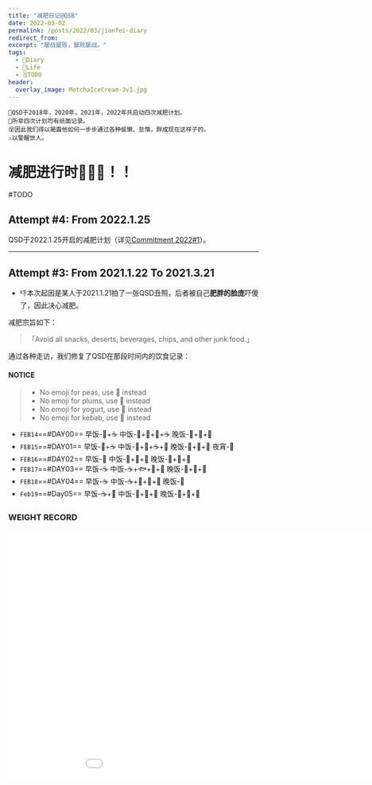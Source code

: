 ```yaml
---
title: "减肥日记@QSB"
date: 2022-03-02
permalink: /posts/2022/03/jianfei-diary
redirect_from: 
excerpt: "屡战屡败，屡败屡战。"
tags:
  - 📘Diary
  - 🍜Life
  - 🗒TODO
header:
  overlay_image: MotchaIceCream-3v1.jpg
---
```

```
🍧QSD于2018年，2020年，2021年，2022年共启动四次减肥计划。
📔所幸四次计划均有纸面记录。
😵因此我们得以揭露他如何一步步通过各种偷懒、怠惰，胖成现在这样子的。
⚠️以警醒世人。
```

# 减肥进行时💨💨💨！！

#TODO

## Attempt #4: From 2022.1.25

QSD于2022.1.25开启的减肥计划（详见[Commitment 2022#1](http://qsdqsb.github.io/files/Commitments/Commitment_2022_1.pdf)）。


--------

## Attempt #3: From 2021.1.22 To 2021.3.21

- 👎本次起因是某人于2021.1.21拍了一张QSD丑照，后者被自己**肥胖的脸庞**吓傻了，因此决心减肥。

减肥宗旨如下：
> 「Avoid all snacks, deserts, beverages, chips, and other junk food.」


通过各种走访，我们修复了QSD在那段时间内的饮食记录：

#### NOTICE
> - No emoji for peas, use 🧆 instead
> - No emoji for plums, use 🍅 instead
> - No emoji for yogurt, use 🍼 instead
> - No emoji for kebab, use 🥙 instead

- `FEB14`==#DAY00== 早饭-🥪+☕️  中饭-🐷+🥬+🥣+☕️  晚饭-🥪+🥛+🥝
- `FEB15`==#DAY01== 早饭-🥖+☕️  中饭-🐔+🍚+☕️+🥣  晚饭-🥪+🥛+🥗 夜宵-🍅
- `FEB16`==#DAY02== 早饭-🚫    中饭-🥩+🥔+🥬    晚饭-🍣+🥔+🧆
- `FEB17`==#DAY03== 早饭-☕️     中饭-☕️+🐟+🥦+🥔  晚饭-🥪+🥓+🍣
- `FEB18`==#DAY04== 早饭-☕️     中饭-☕️+🍗+🍠+🧆  晚饭-🥪
- `Feb19`==#Day05== 早饭-☕️+🥛  中饭-🥣+🧆+🍝    晚饭-🍣+🥬+🥔

### WEIGHT RECORD
<iframe width="1000" height="500" src="//embed.chartblocks.com/1.0/?c=604584773ba0f67a22f69f9c&t=e84643b52968ea2" frameBorder="0"></iframe>